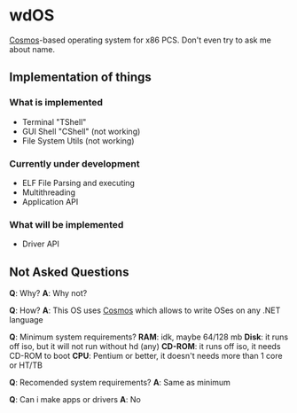 # wdOS
[Cosmos](https://github.com/CosmosOS/Cosmos)-based operating system for x86 PCS. Don't even try to ask me about name.
## Implementation of things
### What is implemented
- Terminal "TShell"
- GUI Shell "CShell" (not working)
- File System Utils (not working)
### Currently under development
- ELF File Parsing and executing
- Multithreading
- Application API
### What will be implemented
- Driver API
## Not Asked Questions
**Q**: Why?
**A**: Why not?

**Q**: How?
**A**: This OS uses [Cosmos](https://github.com/CosmosOS/Cosmos) which allows to write OSes on any .NET language

**Q**: Minimum system requirements?
**RAM**: idk, maybe 64/128 mb
**Disk**: it runs off iso, but it will not run without hd (any)
**CD-ROM**: it runs off iso, it needs CD-ROM to boot
**CPU**: Pentium or better, it doesn't needs more than 1 core or HT/TB

**Q**: Recomended system requirements?
**A**: Same as minimum

**Q**: Can i make apps or drivers
**A**: No
